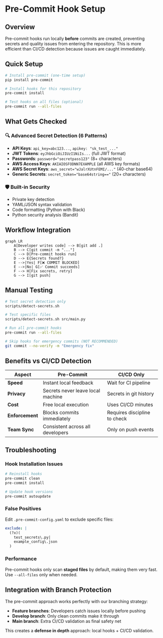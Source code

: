 # Pre-Commit Hook Setup

## Overview
Pre-commit hooks run locally **before** commits are created, preventing secrets and quality issues from entering the repository. This is more efficient than CI/CD detection because issues are caught immediately.

## Quick Setup

```bash
# Install pre-commit (one-time setup)
pip install pre-commit

# Install hooks for this repository
pre-commit install

# Test hooks on all files (optional)
pre-commit run --all-files
```

## What Gets Checked

### 🔍 Advanced Secret Detection (6 Patterns)
- **API Keys**: `api_key=abc123...`, `apikey: "sk_test_..."`
- **JWT Tokens**: `eyJhbGciOiJIUzI1NiIs...` (full JWT format)
- **Passwords**: `password="secretpass123"` (8+ characters)
- **AWS Access Keys**: `AKIAIOSFODNN7EXAMPLE` (all AWS key formats)
- **AWS Secret Keys**: `aws_secret="wJalrXUtnFEMI/..."` (40-char base64)
- **Generic Secrets**: `secret_token="base64string=="` (20+ characters)

### 🛡️ Built-in Security
- Private key detection
- YAML/JSON syntax validation
- Code formatting (Python with Black)
- Python security analysis (Bandit)

## Workflow Integration

```mermaid
graph LR
    A[Developer writes code] --> B[git add .]
    B --> C[git commit -m "..."]
    C --> D[Pre-commit hooks run]
    D --> E{Secrets found?}
    E -->|Yes| F[❌ COMMIT BLOCKED]
    E -->|No| G[✅ Commit succeeds]
    F --> H[Fix secrets, retry]
    G --> I[git push]
```

## Manual Testing

```bash
# Test secret detection only
scripts/detect-secrets.sh

# Test specific files
scripts/detect-secrets.sh src/main.py

# Run all pre-commit hooks
pre-commit run --all-files

# Skip hooks for emergency commits (NOT RECOMMENDED)
git commit --no-verify -m "Emergency fix"
```

## Benefits vs CI/CD Detection

| Aspect | Pre-Commit | CI/CD Only |
|--------|------------|-----------|
| **Speed** | Instant local feedback | Wait for CI pipeline |
| **Privacy** | Secrets never leave local machine | Secrets in git history |
| **Cost** | Free local execution | Uses CI/CD minutes |
| **Enforcement** | Blocks commits immediately | Requires discipline to check |
| **Team Sync** | Consistent across all developers | Only on push events |

## Troubleshooting

### Hook Installation Issues
```bash
# Reinstall hooks
pre-commit clean
pre-commit install

# Update hook versions
pre-commit autoupdate
```

### False Positives
Edit `.pre-commit-config.yaml` to exclude specific files:
```yaml
exclude: |
  (?x)(
    test_secrets\.py|
    example_config\.json
  )
```

### Performance
Pre-commit hooks only scan **staged files** by default, making them very fast. Use `--all-files` only when needed.

## Integration with Branch Protection

The pre-commit approach works perfectly with our branching strategy:
- **Feature branches**: Developers catch issues locally before pushing
- **Develop branch**: Only clean commits make it through
- **Main branch**: Extra CI/CD validation as final safety net

This creates a **defense in depth** approach: local hooks + CI/CD validation.
